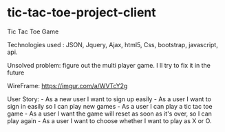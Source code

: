 # tic-tac-toe-project-client
Tic Tac Toe Game


Technologies used : JSON,
                    Jquery,
                    Ajax,
                    html5,
                    Css,
                    bootstrap,
                    javascript,
                    api.




Unsolved problem: figure out the multi player game. I ll try to fix it in the future

WireFrame:  https://imgur.com/a/WVTcY2g

User Story:
      - As a new user I want to sign up easily
      - As a user I want to sign in easily so I can play new games
      - As a user I can play a tic tac toe game
      - As a user I want the game will reset as soon as it's over, so I can play again
      - As a user I want to choose whether I want to play as X or O.
